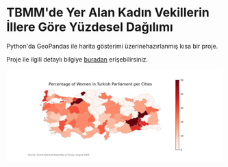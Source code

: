 # TBMM'de Yer Alan Kadın Vekillerin İllere Göre Yüzdesel Dağılımı

Python'da GeoPandas ile harita gösterimi üzerinehazırlanmış kısa bir proje.

Proje ile ilgili detaylı bilgiye <a href='http://yurduseven.net/tbmmdeki-kadin-milletvekillerinin-illere-gore-dagilimi/'>buradan</a> erişebilirsiniz.

<img src='women_in_parliament.png' raw=true/>
